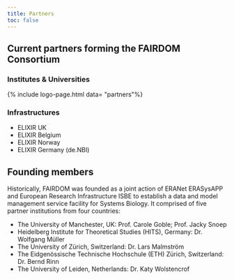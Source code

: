 ```yaml
---
title: Partners
toc: false
---
```


## Current partners forming the FAIRDOM Consortium  


### Institutes & Universities  

{% include logo-page.html data= "partners"%}

  
### Infrastructures

* ELIXIR UK 
* ELIXIR Belgium
* ELIXIR Norway
* ELIXIR Germany (de.NBI)

## Founding members

Historically, FAIRDOM was founded as a joint action of ERANet ERASysAPP and European Research Infrastructure ISBE to establish a data and model management service facility for Systems Biology. It comprised of five partner institutions from four countries:

* The University of Manchester, UK: Prof. Carole Goble; Prof. Jacky Snoep
* Heidelberg Institute for Theoretical Studies (HITS), Germany: Dr. Wolfgang Müller
* The University of Zürich, Switzerland: Dr. Lars Malmström
* The Eidgenössische Technische Hochschule (ETH) Zürich, Switzerland: Dr. Bernd Rinn
* The University of Leiden, Netherlands: Dr. Katy Wolstencrof
